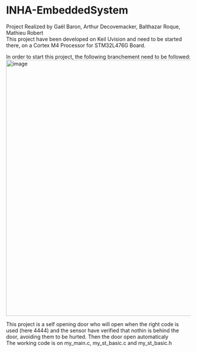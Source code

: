 # INHA-EmbeddedSystem
  
Project Realized by Gaël Baron, Arthur Decovemacker, Balthazar Roque, Mathieu Robert  
This project have been developed on Keil Uvision and need to be started there, on a Cortex M4 Processor for STM32L476G Board.  
  
  
In order to start this project, the following branchement need to be followed:  
<img width="696" alt="image" src="https://user-images.githubusercontent.com/62068909/205855011-1f3db00e-3aaf-4ef0-9dbb-4ccdba11845f.png">  
  
This project is a self opening door who will open when the right code is used (here 4444) and the sensor have verified that nothin is behind the door, avoiding them to be hurted. Then the door open automaticaly  
The working code is on my_main.c, my_st_basic.c and my_st_basic.h  
